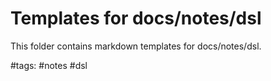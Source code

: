 # Templates for docs/notes/dsl

This folder contains markdown templates for docs/notes/dsl.

#tags: #notes #dsl
